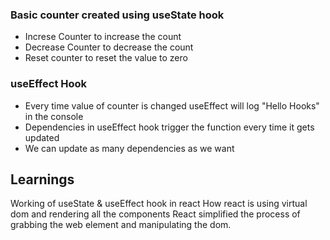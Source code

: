### Basic counter created using useState hook

- Increse Counter to increase the count
- Decrease Counter to decrease the count
- Reset counter to reset the value to zero

### useEffect Hook

- Every time value of counter is changed useEffect will log "Hello Hooks" in the console
- Dependencies in useEffect hook trigger the function every time it gets updated
- We can update as many dependencies as we want

## Learnings
Working of useState & useEffect hook in react
How react is using virtual dom and rendering all the components
React simplified the process of grabbing the web element and 
manipulating the dom.